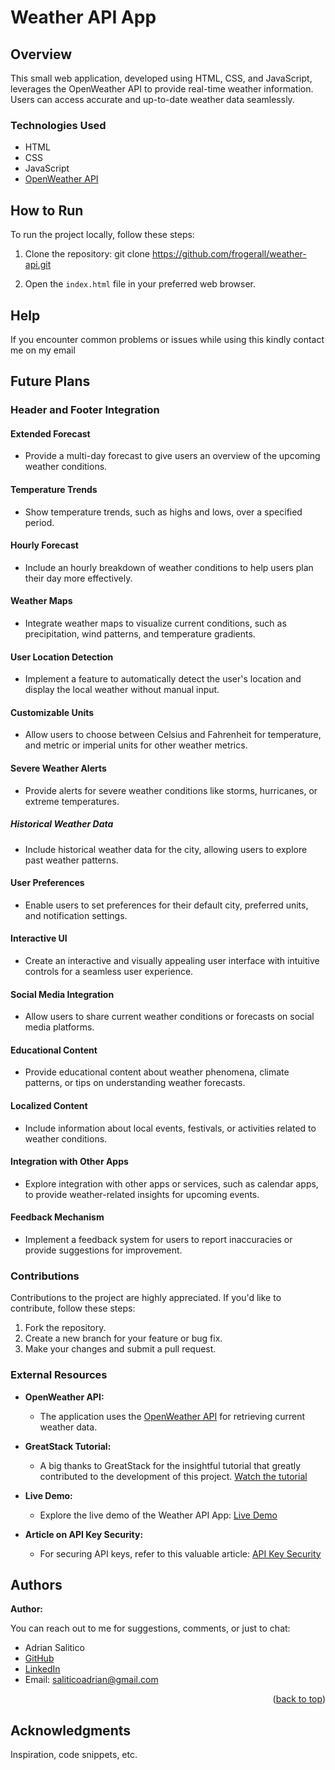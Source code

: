 # Weather API App

## Overview

This small web application, developed using HTML, CSS, and JavaScript, leverages the OpenWeather API to provide real-time weather information. Users can access accurate and up-to-date weather data seamlessly.

### Technologies Used

- HTML
- CSS
- JavaScript
- [OpenWeather API](https://openweathermap.org/)

## How to Run

To run the project locally, follow these steps:

1. Clone the repository: git clone https://github.com/frogerall/weather-api.git

2. Open the `index.html` file in your preferred web browser.

## Help

If you encounter common problems or issues while using this kindly contact me on my email

## Future Plans

### Header and Footer Integration

#### Extended Forecast

- Provide a multi-day forecast to give users an overview of the upcoming weather conditions.

#### Temperature Trends

- Show temperature trends, such as highs and lows, over a specified period.

#### Hourly Forecast

- Include an hourly breakdown of weather conditions to help users plan their day more effectively.

#### Weather Maps

- Integrate weather maps to visualize current conditions, such as precipitation, wind patterns, and temperature gradients.

#### User Location Detection

- Implement a feature to automatically detect the user's location and display the local weather without manual input.

#### Customizable Units

- Allow users to choose between Celsius and Fahrenheit for temperature, and metric or imperial units for other weather metrics.

#### Severe Weather Alerts

- Provide alerts for severe weather conditions like storms, hurricanes, or extreme temperatures.

##### Historical Weather Data

- Include historical weather data for the city, allowing users to explore past weather patterns.

#### User Preferences

- Enable users to set preferences for their default city, preferred units, and notification settings.

#### Interactive UI

- Create an interactive and visually appealing user interface with intuitive controls for a seamless user experience.

#### Social Media Integration

- Allow users to share current weather conditions or forecasts on social media platforms.

#### Educational Content

- Provide educational content about weather phenomena, climate patterns, or tips on understanding weather forecasts.

#### Localized Content

- Include information about local events, festivals, or activities related to weather conditions.

#### Integration with Other Apps

- Explore integration with other apps or services, such as calendar apps, to provide weather-related insights for upcoming events.

#### Feedback Mechanism

- Implement a feedback system for users to report inaccuracies or provide suggestions for improvement.

### Contributions

Contributions to the project are highly appreciated. If you'd like to contribute, follow these steps:

1. Fork the repository.
2. Create a new branch for your feature or bug fix.
3. Make your changes and submit a pull request.

### External Resources

- **OpenWeather API:**

  - The application uses the [OpenWeather API](https://openweathermap.org/) for retrieving current weather data.

- **GreatStack Tutorial:**

  - A big thanks to GreatStack for the insightful tutorial that greatly contributed to the development of this project. [Watch the tutorial](https://www.youtube.com/watch?v=MIYQR-Ybrn4)

- **Live Demo:**

  - Explore the live demo of the Weather API App: [Live Demo](https://frogerall.github.io/weather-api/)

- **Article on API Key Security:**
  - For securing API keys, refer to this valuable article: [API Key Security](https://gist.github.com/derzorngottes/3b57edc1f996dddcab25)

## Authors

**Author:**

You can reach out to me for suggestions, comments, or just to chat:

- Adrian Salitico
- [GitHub](https://github.com/frogerall)
- [LinkedIn](https://linkedin.com/in/nairda4)
- Email: saliticoadrian@gmail.com

<p align="right">(<a href="#readme-top">back to top</a>)</p>

## Acknowledgments

Inspiration, code snippets, etc.
